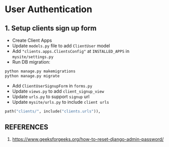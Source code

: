 # User Authentication


## 1. **Setup clients sign up form**

- Create Client Apps
- Update `models.py` file to add `ClientUser` model
- Add `"clients.apps.ClientsConfig"` at `INSTALLED_APPS` in `mysite/settings.py`
- Run DB migration:
```bash
python manage.py makemigrations
python manage.py migrate
```
- Add `ClientUserSignupForm` in `forms.py`
- Update `views.py` to add `client_signup_view`
- Update `urls.py` to support `signup` url
- Update `mysite/urls.py` to include `client urls`
```python
path("clients/", include("clients.urls")),
```


## REFERENCES
1. https://www.geeksforgeeks.org/how-to-reset-django-admin-password/
